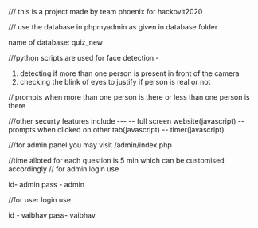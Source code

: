 /// this is a project made by team phoenix for hackovit2020

/// use the database in phpmyadmin as given in database folder

name of database: quiz_new

///python scripts are used for face detection  - 

1. detecting if more than one person is present in front of the camera
2. checking the blink of eyes to justify if person is real or not

//.prompts when more than one person is there or less than one person is there

///other securty features include ---
 -- full screen website(javascript)
 -- prompts when clicked on other tab(javascript)
  -- timer(javascript)
  
 ///for admin panel you may visit /admin/index.php
 
 //time alloted for each question is 5 min which can be customised accordingly
  // for admin login use 
  
  id- admin
  pass - admin
  
  //for user login use 
  
  id - vaibhav
  pass- vaibhav
 
 
 
 
